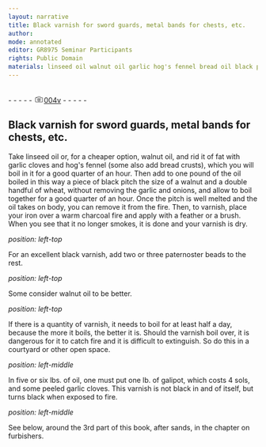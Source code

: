 ```yaml
---
layout: narrative
title: Black varnish for sword guards, metal bands for chests, etc.
author:
mode: annotated
editor: GR8975 Seminar Participants
rights: Public Domain
materials: linseed oil walnut oil garlic hog's fennel bread oil black pitch wheat garlic onions pitch oil iron paternoster beads walnut oil oil galipot garlic sands
---
```


 <br/>- - - - - <a href="http://gallica.bnf.fr/ark:/12148/btv1b10500001g/f14.image"><img src="../assets/photo-icon.png" alt="folio image: " style="display:inline-block; margin-bottom:-3px;"/>004v</a> - - - - - <br/> 
## Black varnish for sword guards, metal bands for chests, etc.

 
   Take linseed oil or, for a cheaper option, walnut oil, and rid it of fat with garlic cloves and hog's fennel (some also add bread crusts), which you will boil in it for a good quarter of an hour. Then add to one pound of the oil boiled in this way a piece of black pitch the size of a walnut and a double handful of wheat, without removing the garlic and onions, and allow to boil together for a good quarter of an hour. Once the pitch is well melted and the oil takes on body, you can remove it from the fire. Then, to varnish, place your iron over a warm charcoal fire and apply with a feather or a brush. When you see that it no longer smokes, it is done and your varnish is dry. 
 
*position: left-top*

 For an excellent black varnish, add two or three paternoster beads to the rest. 
 
*position: left-top*

 Some consider walnut oil to be better. 
 
*position: left-top*

 If there is a quantity of varnish, it needs to boil for at least half a day, because the more it boils, the better it is. Should the varnish boil over, it is dangerous for it to catch fire and it is difficult to extinguish. So do this in a courtyard or other open space. 
 
*position: left-middle*

 In five or six lbs. of oil, one must put one lb. of galipot, which costs 4 sols, and some peeled garlic cloves. This varnish is not black in and of itself, but turns black when exposed to fire. 
 
*position: left-middle*

See below, around the 3rd part of this book, after sands, in the chapter on furbishers.  
 